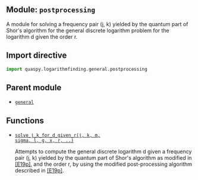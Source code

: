 ## Module: <code>postprocessing</code>
A module for solving a frequency pair (j, k) yielded by the quantum part of Shor's algorithm for the general discrete logarithm problem for the logarithm d given the order r.

## Import directive
```python
import quaspy.logarithmfinding.general.postprocessing
```

## Parent module
- [<code>general</code>](../README.md)

## Functions
- [<code>solve_j_k_for_d_given_r(j, k, m, sigma, l, g, x, r, ..)</code>](solve_j_k_for_d_given_r.md)

  Attempts to compute the general discrete logarithm d given a frequency pair (j, k) yielded by the quantum part of Shor's algorithm as modified in [[E19p]](https://doi.org/10.48550/arXiv.1905.09084), and the order r, by using the modified post-processing algorithm described in [[E19p]](https://doi.org/10.48550/arXiv.1905.09084).


